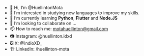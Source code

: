 - 👋 Hi, I’m @HuellintonMota
- 👀 I’m interested in studying new languages to improve my skills.
- 🌱 I’m currently learning <b>Python</b>, <b>Flutter</b> and <b>Node.JS</b>
- 💞️ I’m looking to collaborate on ...
- 📫 How to reach me: motahuellinton@gmail.com
- 📷 Instagram: @huellinton.idxd
- ❎ X: @IndioXD_
- 🏗️ LinkedIn: /huellinton-mota

<!---
HuellintonMota/HuellintonMota is a ✨ special ✨ repository because its `README.md` (this file) appears on your GitHub profile.
You can click the Preview link to take a look at your changes.
--->
